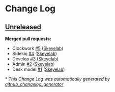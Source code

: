 # Change Log

## [Unreleased](https://github.com/Skeyelab/Zendesk-Data-Collector/tree/HEAD)

**Merged pull requests:**

- Clockwork [\#5](https://github.com/Skeyelab/Zendesk-Data-Collector/pull/5) ([Skeyelab](https://github.com/Skeyelab))
- Sidekiq [\#4](https://github.com/Skeyelab/Zendesk-Data-Collector/pull/4) ([Skeyelab](https://github.com/Skeyelab))
- Develop [\#3](https://github.com/Skeyelab/Zendesk-Data-Collector/pull/3) ([Skeyelab](https://github.com/Skeyelab))
- Admin [\#2](https://github.com/Skeyelab/Zendesk-Data-Collector/pull/2) ([Skeyelab](https://github.com/Skeyelab))
- Desk model [\#1](https://github.com/Skeyelab/Zendesk-Data-Collector/pull/1) ([Skeyelab](https://github.com/Skeyelab))



\* *This Change Log was automatically generated by [github_changelog_generator](https://github.com/skywinder/Github-Changelog-Generator)*